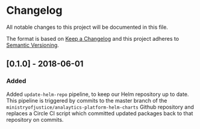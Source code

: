 # Changelog
All notable changes to this project will be documented in this file.

The format is based on [Keep a Changelog](http://keepachangelog.com/en/1.0.0/)
and this project adheres to [Semantic Versioning](http://semver.org/spec/v2.0.0.html).


## [0.1.0] - 2018-06-01
### Added
Added `update-helm-repo` pipeline, to keep our Helm repository up to date. This
pipeline is triggered by commits to the master branch of the
`ministryofjustice/analaytics-platform-helm-charts` Github repository and
replaces a Circle CI script which committed updated packages back to that
repository on commits.
